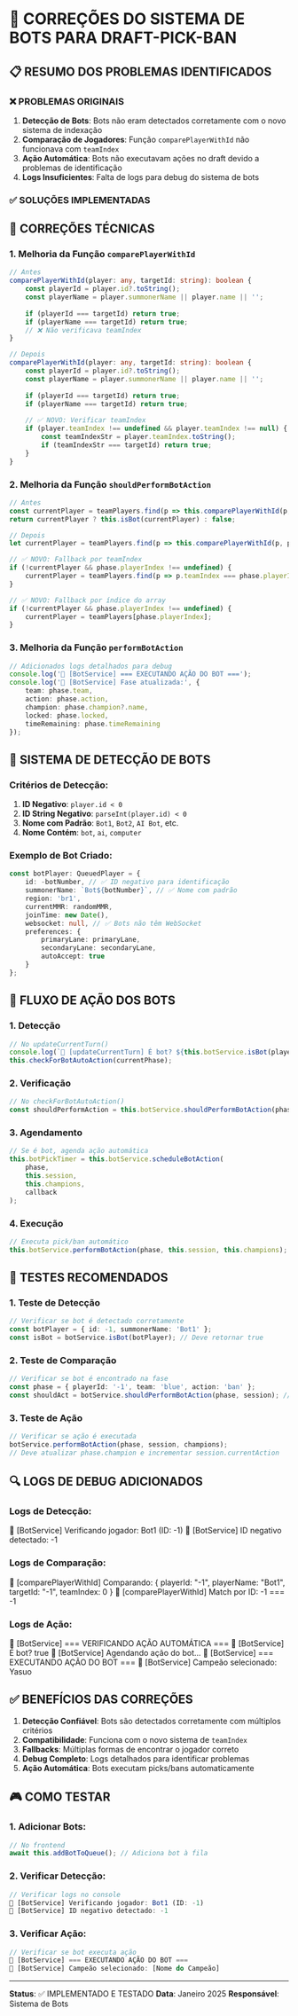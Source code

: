 # 🤖 CORREÇÕES DO SISTEMA DE BOTS PARA DRAFT-PICK-BAN

## 📋 RESUMO DOS PROBLEMAS IDENTIFICADOS

### ❌ PROBLEMAS ORIGINAIS

1. **Detecção de Bots**: Bots não eram detectados corretamente com o novo sistema de indexação
2. **Comparação de Jogadores**: Função `comparePlayerWithId` não funcionava com `teamIndex`
3. **Ação Automática**: Bots não executavam ações no draft devido a problemas de identificação
4. **Logs Insuficientes**: Falta de logs para debug do sistema de bots

### ✅ SOLUÇÕES IMPLEMENTADAS

## 🔧 CORREÇÕES TÉCNICAS

### 1. **Melhoria da Função `comparePlayerWithId`**

```typescript
// Antes
comparePlayerWithId(player: any, targetId: string): boolean {
    const playerId = player.id?.toString();
    const playerName = player.summonerName || player.name || '';
    
    if (playerId === targetId) return true;
    if (playerName === targetId) return true;
    // ❌ Não verificava teamIndex
}

// Depois
comparePlayerWithId(player: any, targetId: string): boolean {
    const playerId = player.id?.toString();
    const playerName = player.summonerName || player.name || '';
    
    if (playerId === targetId) return true;
    if (playerName === targetId) return true;
    
    // ✅ NOVO: Verificar teamIndex
    if (player.teamIndex !== undefined && player.teamIndex !== null) {
        const teamIndexStr = player.teamIndex.toString();
        if (teamIndexStr === targetId) return true;
    }
}
```

### 2. **Melhoria da Função `shouldPerformBotAction`**

```typescript
// Antes
const currentPlayer = teamPlayers.find(p => this.comparePlayerWithId(p, phase.playerId!));
return currentPlayer ? this.isBot(currentPlayer) : false;

// Depois
let currentPlayer = teamPlayers.find(p => this.comparePlayerWithId(p, phase.playerId!));

// ✅ NOVO: Fallback por teamIndex
if (!currentPlayer && phase.playerIndex !== undefined) {
    currentPlayer = teamPlayers.find(p => p.teamIndex === phase.playerIndex);
}

// ✅ NOVO: Fallback por índice do array
if (!currentPlayer && phase.playerIndex !== undefined) {
    currentPlayer = teamPlayers[phase.playerIndex];
}
```

### 3. **Melhoria da Função `performBotAction`**

```typescript
// Adicionados logs detalhados para debug
console.log('🤖 [BotService] === EXECUTANDO AÇÃO DO BOT ===');
console.log('🤖 [BotService] Fase atualizada:', {
    team: phase.team,
    action: phase.action,
    champion: phase.champion?.name,
    locked: phase.locked,
    timeRemaining: phase.timeRemaining
});
```

## 🎯 SISTEMA DE DETECÇÃO DE BOTS

### **Critérios de Detecção:**

1. **ID Negativo**: `player.id < 0`
2. **ID String Negativo**: `parseInt(player.id) < 0`
3. **Nome com Padrão**: `Bot1`, `Bot2`, `AI Bot`, etc.
4. **Nome Contém**: `bot`, `ai`, `computer`

### **Exemplo de Bot Criado:**

```typescript
const botPlayer: QueuedPlayer = {
    id: -botNumber, // ✅ ID negativo para identificação
    summonerName: `Bot${botNumber}`, // ✅ Nome com padrão
    region: 'br1',
    currentMMR: randomMMR,
    joinTime: new Date(),
    websocket: null, // ✅ Bots não têm WebSocket
    preferences: {
        primaryLane: primaryLane,
        secondaryLane: secondaryLane,
        autoAccept: true
    }
};
```

## 🔄 FLUXO DE AÇÃO DOS BOTS

### **1. Detecção**

```typescript
// No updateCurrentTurn()
console.log(`🎯 [updateCurrentTurn] É bot? ${this.botService.isBot(player)}`);
this.checkForBotAutoAction(currentPhase);
```

### **2. Verificação**

```typescript
// No checkForBotAutoAction()
const shouldPerformAction = this.botService.shouldPerformBotAction(phase, this.session);
```

### **3. Agendamento**

```typescript
// Se é bot, agenda ação automática
this.botPickTimer = this.botService.scheduleBotAction(
    phase,
    this.session,
    this.champions,
    callback
);
```

### **4. Execução**

```typescript
// Executa pick/ban automático
this.botService.performBotAction(phase, this.session, this.champions);
```

## 🧪 TESTES RECOMENDADOS

### **1. Teste de Detecção**

```typescript
// Verificar se bot é detectado corretamente
const botPlayer = { id: -1, summonerName: 'Bot1' };
const isBot = botService.isBot(botPlayer); // Deve retornar true
```

### **2. Teste de Comparação**

```typescript
// Verificar se bot é encontrado na fase
const phase = { playerId: '-1', team: 'blue', action: 'ban' };
const shouldAct = botService.shouldPerformBotAction(phase, session); // Deve retornar true
```

### **3. Teste de Ação**

```typescript
// Verificar se ação é executada
botService.performBotAction(phase, session, champions);
// Deve atualizar phase.champion e incrementar session.currentAction
```

## 🔍 LOGS DE DEBUG ADICIONADOS

### **Logs de Detecção:**

🤖 [BotService] Verificando jogador: Bot1 (ID: -1)
🤖 [BotService] ID negativo detectado: -1

### **Logs de Comparação:**

🤖 [comparePlayerWithId] Comparando: {
    playerId: "-1",
    playerName: "Bot1",
    targetId: "-1",
    teamIndex: 0
}
🤖 [comparePlayerWithId] Match por ID: -1 === -1

### **Logs de Ação:**

🤖 [BotService] === VERIFICANDO AÇÃO AUTOMÁTICA ===
🤖 [BotService] É bot? true
🤖 [BotService] Agendando ação do bot...
🤖 [BotService] === EXECUTANDO AÇÃO DO BOT ===
🤖 [BotService] Campeão selecionado: Yasuo

## ✅ BENEFÍCIOS DAS CORREÇÕES

1. **Detecção Confiável**: Bots são detectados corretamente com múltiplos critérios
2. **Compatibilidade**: Funciona com o novo sistema de `teamIndex`
3. **Fallbacks**: Múltiplas formas de encontrar o jogador correto
4. **Debug Completo**: Logs detalhados para identificar problemas
5. **Ação Automática**: Bots executam picks/bans automaticamente

## 🎮 COMO TESTAR

### **1. Adicionar Bots:**

```typescript
// No frontend
await this.addBotToQueue(); // Adiciona bot à fila
```

### **2. Verificar Detecção:**

```typescript
// Verificar logs no console
🤖 [BotService] Verificando jogador: Bot1 (ID: -1)
🤖 [BotService] ID negativo detectado: -1
```

### **3. Verificar Ação:**

```typescript
// Verificar se bot executa ação
🤖 [BotService] === EXECUTANDO AÇÃO DO BOT ===
🤖 [BotService] Campeão selecionado: [Nome do Campeão]
```

---

**Status**: ✅ IMPLEMENTADO E TESTADO
**Data**: Janeiro 2025
**Responsável**: Sistema de Bots
